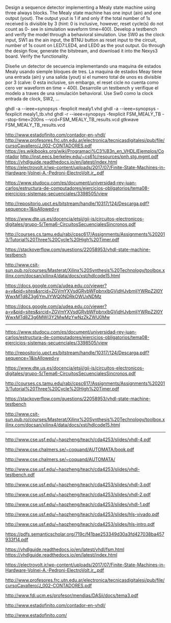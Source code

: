 Design a sequence detector implementing a Mealy state machine using
three always blocks. The Mealy state machine has one input (ain) and one
output (yout). The output yout is 1 if and only if the total number of 1s
received is divisible by 3 (hint: 0 is inclusive, however, reset cycle(s) do not
count as 0- see in simulation waveform time=400). Develop a testbench and
verify the model through a behavioral simulation. Use SW0 as the clock
input, SW1 as the ain input, the BTNU button as reset input to the circuit,
number of 1s count on LED7:LED4, and LED0 as the yout output. Go
through the design flow, generate the bitstream, and download it into the
Nexys3 board. Verify the functionality. 

Diseñe un detector de secuencia implementando una maquina de estados Mealy usando siemple bloques de tres.
La maquina de estados Meay tiene una entrada (ain) y una salida (yout) si el numero total de unos es divisible por 3
(calve: 0 esta inclusive, sin embargo, el reset cicle no cuenta como cero ver waveform en time = 400). 
Desarrolle un testbench y verifique el modelo a traves de una simulación behavioral. Use Sw0 como la clock entrada de clock, SW2, ...

ghdl -a --ieee=synopsys -fexplicit mealy1.vhd 
ghdl -a --ieee=synopsys -fexplicit mealy1_tb.vhd
ghdl -r --ieee=synopsys -fexplicit  FSM_MEALY_TB --stop-time=200ns --vcd=FSM_MEALY_TB_results.vcd
gtkwave FSM_MEALY_TB_results.vcd

http://www.estadofinito.com/contador-en-vhdl/
http://www.profesores.frc.utn.edu.ar/electronica/tecnicasdigitalesi/pub/file/cursoCavallero/J_002-CONTADORES.pdf
https://es.wikibooks.org/wiki/Programaci%C3%B3n_en_VHDL/Ejemplos/Contador
http://inst.eecs.berkeley.edu/~cs61c/resources/pnh.stg.mgmt.pdf
https://vhdlguide.readthedocs.io/en/latest/index.html
https://electrovolt.ir/wp-content/uploads/2017/07/Finite-State-Machines-in-Hardware-Volnei-A.-Pedroni-ElectroVolt.ir_.pdf



https://www.studocu.com/es/document/universidad-rey-juan-carlos/estructura-de-computadores/ejercicios-obligatorios/tema08-ejercicios-sistemas-secuenciales/3398505/view

http://repositorio.upct.es/bitstream/handle/10317/124/Descarga.pdf?sequence=1&isAllowed=y

https://www.dte.us.es/docencia/etsii/gii-is/circuitos-electronicos-digitales/grupo-5/Tema6-CircuitosSecuencialesSincronos.pdf

http://courses.cs.tamu.edu/rabi/cpsc617/Assignments/Assignments%202013/Tutorial%20Three%20Cycle%20High%20Timer.pdf


https://stackoverflow.com/questions/22058953/vhdl-state-machine-testbench

http://www.csit-sun.pub.ro/courses/Masterat/Xilinx%20Synthesis%20Technology/toolbox.xilinx.com/docsan/xilinx4/data/docs/xst/hdlcode15.html

https://docs.google.com/a/udea.edu.co/viewer?a=v&pid=sites&srcid=ZGVmYXVsdGRvbWFpbnxlbGVjdHJvbmljYWRpZ2l0YWwxMTd8Z3g6YmJlYWQ0NDRkOWUxNDMz


https://docs.google.com/a/udea.edu.co/viewer?a=v&pid=sites&srcid=ZGVmYXVsdGRvbWFpbnxlbGVjdHJvbmljYWRpZ2l0YWwxMTd8Z3g6MWI3Y2MwMzYwNzZkZWU0Mw



----



https://www.studocu.com/es/document/universidad-rey-juan-carlos/estructura-de-computadores/ejercicios-obligatorios/tema08-ejercicios-sistemas-secuenciales/3398505/view

http://repositorio.upct.es/bitstream/handle/10317/124/Descarga.pdf?sequence=1&isAllowed=y

https://www.dte.us.es/docencia/etsii/gii-is/circuitos-electronicos-digitales/grupo-5/Tema6-CircuitosSecuencialesSincronos.pdf

http://courses.cs.tamu.edu/rabi/cpsc617/Assignments/Assignments%202013/Tutorial%20Three%20Cycle%20High%20Timer.pdf


https://stackoverflow.com/questions/22058953/vhdl-state-machine-testbench

http://www.csit-sun.pub.ro/courses/Masterat/Xilinx%20Synthesis%20Technology/toolbox.xilinx.com/docsan/xilinx4/data/docs/xst/hdlcode15.html

-----

http://www.cse.usf.edu/~haozheng/teach/cda4253/slides/vhdl-4.pdf

http://www.cse.chalmers.se/~coquand/AUTOMATA/book.pdf

http://www.cse.chalmers.se/~coquand/AUTOMATA/

http://www.cse.usf.edu/~haozheng/teach/cda4253/slides/vhdl-testbench.pdf

http://www.cse.usf.edu/~haozheng/teach/cda4253/slides/vhdl-3.pdf

http://www.cse.usf.edu/~haozheng/teach/cda4253/slides/vhdl-2.pdf

http://www.cse.usf.edu/~haozheng/teach/cda4253/slides/vhdl-1.pdf


http://www.cse.usf.edu/~haozheng/teach/cda4253/slides/hls-vivado.pdf

http://www.cse.usf.edu/~haozheng/teach/cda4253/slides/hls-intro.pdf

https://pdfs.semanticscholar.org/719c/f41bae253349d30a3fd427038ba457933f14.pdf

https://vhdlguide.readthedocs.io/en/latest/vhdl/fsm.html
https://vhdlguide.readthedocs.io/en/latest/index.html

https://electrovolt.ir/wp-content/uploads/2017/07/Finite-State-Machines-in-Hardware-Volnei-A.-Pedroni-ElectroVolt.ir_.pdf

http://www.profesores.frc.utn.edu.ar/electronica/tecnicasdigitalesi/pub/file/cursoCavallero/J_002-CONTADORES.pdf

http://www.fdi.ucm.es/profesor/mendias/DASii/docs/tema3.pdf

http://www.estadofinito.com/contador-en-vhdl/

http://www.estadofinito.com/


